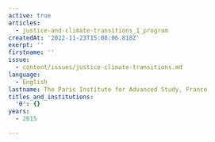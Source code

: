 ```yaml
---
active: true
articles:
  - justice-and-climate-transitions_1_program
createdAt: '2022-11-23T15:08:06.818Z'
exerpt: ''
firstname: ''
issue:
  - content/issues/justice-climate-transitions.md
language:
  - English
lastname: The Paris Institute for Advanced Study, France
titles_and_institutions:
  '0': {}
years:
  - 2015

---
```

